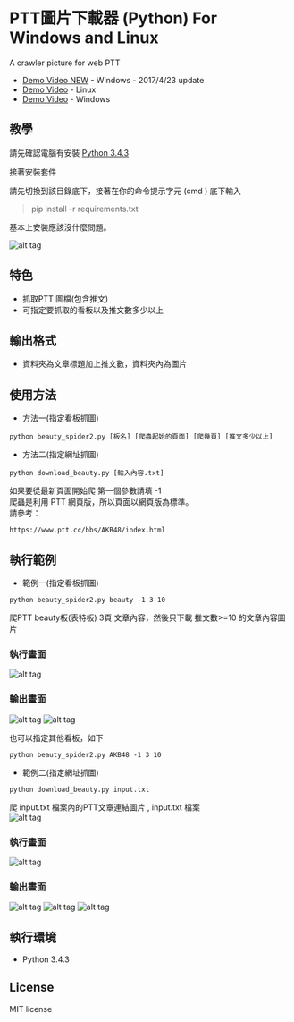 # PTT圖片下載器 (Python) For Windows and Linux
A crawler picture for web PTT
* [Demo Video NEW]()  - Windows - 2017/4/23 update
* [Demo Video](https://www.youtube.com/watch?v=YIFTQnE2wuk)  - Linux
* [Demo Video](https://www.youtube.com/watch?v=aA4EDhxNRYo)  - Windows


## 教學

請先確認電腦有安裝 [Python 3.4.3](https://www.python.org/)

接著安裝套件

請先切換到該目錄底下，接著在你的命令提示字元 (cmd ) 底下輸入

>pip install -r requirements.txt

基本上安裝應該沒什麼問題。

![alt tag](http://i.imgur.com/2VUMQ0R.jpg)

## 特色
* 抓取PTT 圖檔(包含推文)
* 可指定要抓取的看板以及推文數多少以上

## 輸出格式
* 資料夾為文章標題加上推文數，資料夾內為圖片

## 使用方法
* 方法一(指定看板抓圖)
```
python beauty_spider2.py [板名] [爬蟲起始的頁面] [爬幾頁] [推文多少以上]
```
* 方法二(指定網址抓圖)
```
python download_beauty.py [輸入內容.txt]
```
如果要從最新頁面開始爬 第一個參數請填 -1 <br>
爬蟲是利用 PTT 網頁版，所以頁面以網頁版為標準。<br>
請參考： <br>
```
https://www.ptt.cc/bbs/AKB48/index.html
```

## 執行範例
* 範例一(指定看板抓圖)
```
python beauty_spider2.py beauty -1 3 10
```
爬PTT beauty板(表特板) 3頁 文章內容，然後只下載 推文數>=10 的文章內容圖片<br>
### 執行畫面
![alt tag](http://i.imgur.com/EclywBO.jpg)
### 輸出畫面
![alt tag](http://i.imgur.com/CmcheN3.jpg)
![alt tag](http://i.imgur.com/C1E30JX.jpg)

也可以指定其他看板，如下
```
python beauty_spider2.py AKB48 -1 3 10
```
* 範例二(指定網址抓圖)
```
python download_beauty.py input.txt
```
爬 input.txt 檔案內的PTT文章連結圖片 , input.txt 檔案<br>
![alt tag](http://i.imgur.com/dtcfWUy.jpg)
### 執行畫面
![alt tag](http://i.imgur.com/fmu5c8v.jpg)
### 輸出畫面
![alt tag](http://i.imgur.com/gtdPFCE.jpg)
![alt tag](http://i.imgur.com/hw9a8j0.jpg)
![alt tag](http://i.imgur.com/lPKRJnJ.jpg)

## 執行環境
* Python 3.4.3

## License
MIT license

